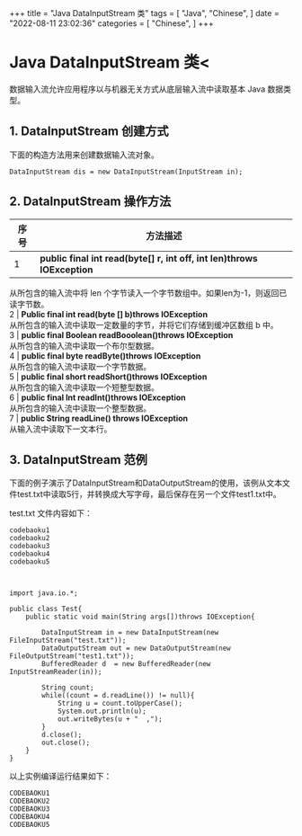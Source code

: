 +++
title = "Java DataInputStream 类"
tags = [
"Java",
"Chinese",
]
date = "2022-08-11 23:02:36"
categories = [
"Chinese",
]
+++
# Java DataInputStream 类<

数据输入流允许应用程序以与机器无关方式从底层输入流中读取基本 Java 数据类型。



## 1\. DataInputStream 创建方式

下面的构造方法用来创建数据输入流对象。

    
    
    DataInputStream dis = new DataInputStream(InputStream in);
    



## 2\. DataInputStream 操作方法

序号 | 方法描述  
---|---  
1 | **public final int read(byte[] r, int off, int len)throws IOException**  
从所包含的输入流中将 len 个字节读入一个字节数组中。如果len为-1，则返回已读字节数。  
2 | **Public final int read(byte [] b)throws IOException**  
从所包含的输入流中读取一定数量的字节，并将它们存储到缓冲区数组 b 中。  
3 | **public final Boolean readBooolean()throws IOException**  
从所包含的输入流中读取一个布尔型数据。  
4 | **public final byte readByte()throws IOException**  
从所包含的输入流中读取一个字节数据。  
5 | **public final short readShort()throws IOException**  
从所包含的输入流中读取一个短整型数据。  
6 | **public final Int readInt()throws IOException**  
从所包含的输入流中读取一个整型数据。  
7 | **public String readLine() throws IOException**  
从输入流中读取下一文本行。  
  


## 3\. DataInputStream 范例

下面的例子演示了DataInputStream和DataOutputStream的使用，该例从文本文件test.txt中读取5行，并转换成大写字母，最后保存在另一个文件test1.txt中。

test.txt 文件内容如下：

    
    
    codebaoku1
    codebaoku2
    codebaoku3
    codebaoku4
    codebaoku5
    
    
    
    import java.io.*;
    
    public class Test{
        public static void main(String args[])throws IOException{
        
            DataInputStream in = new DataInputStream(new FileInputStream("test.txt"));
            DataOutputStream out = new DataOutputStream(new  FileOutputStream("test1.txt"));
            BufferedReader d  = new BufferedReader(new InputStreamReader(in));
            
            String count;
            while((count = d.readLine()) != null){
                String u = count.toUpperCase();
                System.out.println(u);
                out.writeBytes(u + "  ,");
            }
            d.close();
            out.close();
        }
    }
    

以上实例编译运行结果如下：

    
    
    CODEBAOKU1
    CODEBAOKU2
    CODEBAOKU3
    CODEBAOKU4
    CODEBAOKU5
    

